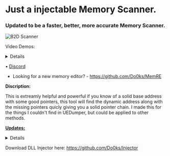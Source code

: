# Just a injectable Memory Scanner.

### Updated to be a faster, better, more accurate Memory Scanner.
![B2D Scanner](https://github.com/user-attachments/assets/2ab4ea75-c867-4749-8393-f6d936a57e46)

Video Demos:
<Details>
  
https://github.com/user-attachments/assets/2686c5c3-cd16-44ba-a60f-648cdb5045c5

</Details>

 &bull; 
 <a href="https://discord.gg/7nGkqwdJhn">Discord</a>  
- Looking for a new memory editor? - https://github.com/Do0ks/MemRE

<b>Discription:</b>

This is extreamly helpful and powerful if you know of a solid base address with some good pointers, this tool will find the dynamic address along with the missing pointers quicly giving you a solid pointer chain. I made this for the things I couldn't find in UEDumper, but could be applied to other methods.

<b><u>Updates:</u></b>
<details>

- Added dereferencing to base addresses.

- Added a check to ensure that only pointers with the same hex digit count as the expected pointer chain (from the base/dynamic addresses) are followed.

- Combined the above conditions with pointer readability checks to narrow the scan to relevant pointer chains.  
This should help reduce scan time while only following relevant pointer paths. To further speed up scanning time, if known, adjust the MAX_OFFSET and MAX_SUBOFFSET

</details>

Download DLL Injector here: https://github.com/Do0ks/Injector  
